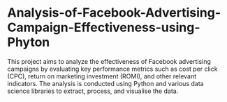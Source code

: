 # Analysis-of-Facebook-Advertising-Campaign-Effectiveness-using-Phyton
This project aims to analyze the effectiveness of Facebook advertising campaigns by evaluating key performance metrics such as cost per click (CPC), return on marketing investment (ROMI), and other relevant indicators. The analysis is conducted using Python and various data science libraries to extract, process, and visualise the data.
